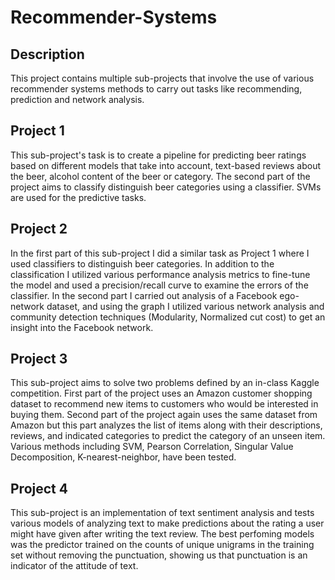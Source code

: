 # Recommender-Systems
## Description
This project contains multiple sub-projects that involve the use of various recommender systems methods to carry out tasks like recommending, prediction and network analysis.

## Project 1
This sub-project's task is to create a pipeline for predicting beer ratings based on different models that take into account, text-based reviews about the beer, alcohol content of the beer or category. The second part of the project aims to classify distinguish beer categories using a classifier. SVMs are used for the predictive tasks.

## Project 2
In the first part of this sub-project I did a similar task as Project 1 where I used classifiers to distinguish beer categories. In addition to the classification I utilized various performance analysis metrics to fine-tune the model and used a precision/recall curve to examine the errors of the classifier. In the second part I carried out analysis of a Facebook ego-network dataset, and using the graph I utilized various network analysis and community detection techniques (Modularity, Normalized cut cost) to get an insight into the Facebook network.

## Project 3
This sub-project aims to solve two problems defined by an in-class Kaggle competition. First part of the project uses an Amazon customer shopping dataset to recommend new items to customers who would be interested in buying them. Second part of the project again uses the same dataset from Amazon but this part analyzes the list of items along with their descriptions, reviews, and indicated categories to predict the category of an unseen item. Various methods including SVM, Pearson Correlation, Singular Value Decomposition, K-nearest-neighbor, have been tested.

## Project 4
This sub-project is an implementation of text sentiment analysis and tests various models of analyzing text to make predictions about the rating a user might have given after writing the text review. The best perfoming models was the predictor trained on the counts of unique unigrams in the training set without removing the punctuation, showing us that punctuation is an indicator of the attitude of text.
